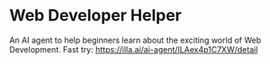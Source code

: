# Web Developer Helper
An AI agent to help beginners learn about the exciting world of Web Development.
Fast try: https://illa.ai/ai-agent/ILAex4p1C7XW/detail
